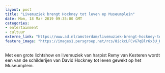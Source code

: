 ```yaml
---
layout: post
title: "Livemuziek brengt Hockney tot leven op Museumplein"
date: Mon, 18 Mar 2019 09:35:00 GMT
categories: 
- entertainment 
- cultuur 
externe_link: "https://www.ad.nl/amsterdam/livemuziek-brengt-hockney-tot-leven-op-museumplein~a1333054/"
feature_image: "https://images1.persgroep.net/rcs/8ickcLFCvG7qBlr6x3U_H2eG7Ks/diocontent/143690965/_fitwidth/400/?appId=21791a8992982cd8da851550a453bd7f&quality=0.7"
---
```


Met een grote lichtshow en livemuziek van harpist Remy van Kesteren wordt een van de schilderijen van David Hockney tot leven gewekt op het Museumplein.

